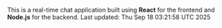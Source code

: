 This is a real-time chat application built using **React** for the frontend and **Node.js** for the backend.
Last updated: Thu Sep 18 03:21:58 UTC 2025
